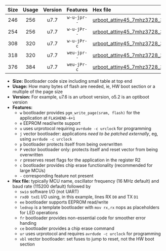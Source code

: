 |Size|Usage|Version|Features|Hex file|
|:-:|:-:|:-:|:-:|:--|
|246|256|u7.7|`w-u-jpr--`|[urboot_attiny45_7mhz3728_38400bps_swio_rxb0_txb1_lednop_ur_vbl.hex](https://raw.githubusercontent.com/stefanrueger/urboot.hex/main/mcus/attiny45/fcpu_7mhz3728/38400_bps/urboot_attiny45_7mhz3728_38400bps_swio_rxb0_txb1_lednop_ur_vbl.hex)|
|254|256|u7.7|`w-u-jPr--`|[urboot_attiny45_7mhz3728_38400bps_swio_rxb0_txb1_ur_vbl.hex](https://raw.githubusercontent.com/stefanrueger/urboot.hex/main/mcus/attiny45/fcpu_7mhz3728/38400_bps/urboot_attiny45_7mhz3728_38400bps_swio_rxb0_txb1_ur_vbl.hex)|
|308|320|u7.7|`w-u-jPr-c`|[urboot_attiny45_7mhz3728_38400bps_swio_rxb0_txb1_lednop_fr_ce_ur_vbl.hex](https://raw.githubusercontent.com/stefanrueger/urboot.hex/main/mcus/attiny45/fcpu_7mhz3728/38400_bps/urboot_attiny45_7mhz3728_38400bps_swio_rxb0_txb1_lednop_fr_ce_ur_vbl.hex)|
|318|320|u7.7|`weu-jpr--`|[urboot_attiny45_7mhz3728_38400bps_swio_rxb0_txb1_ee_lednop_ur_vbl.hex](https://raw.githubusercontent.com/stefanrueger/urboot.hex/main/mcus/attiny45/fcpu_7mhz3728/38400_bps/urboot_attiny45_7mhz3728_38400bps_swio_rxb0_txb1_ee_lednop_ur_vbl.hex)|
|376|384|u7.7|`weu-jPr-c`|[urboot_attiny45_7mhz3728_38400bps_swio_rxb0_txb1_ee_lednop_fr_ce_ur_vbl.hex](https://raw.githubusercontent.com/stefanrueger/urboot.hex/main/mcus/attiny45/fcpu_7mhz3728/38400_bps/urboot_attiny45_7mhz3728_38400bps_swio_rxb0_txb1_ee_lednop_fr_ce_ur_vbl.hex)|

- **Size:** Bootloader code size including small table at top end
- **Usage:** How many bytes of flash are needed, ie, HW boot section or a multiple of the page size
- **Version:** For example, u7.6 is an urboot version, o5.2 is an optiboot version
- **Features:**
  + `w` bootloader provides `pgm_write_page(sram, flash)` for the application at `FLASHEND-4+1`
  + `e` EEPROM read/write support
  + `u` uses urprotocol requiring `avrdude -c urclock` for programming
  + `j` vector bootloader: applications *need to be patched externally*, eg, using `avrdude -c urclock`
  + `p` bootloader protects itself from being overwritten
  + `P` vector bootloader only: protects itself and reset vector from being overwritten
  + `r` preserves reset flags for the application in the register R2
  + `c` bootloader provides chip erase functionality (recommended for large MCUs)
  + `-` corresponding feature not present
- **Hex file:** typically MCU name, oscillator frequency (16 MHz default) and baud rate (115200 default) followed by
  + `swio` software I/O (not UART)
  + `rxd0 txd1` I/O using, in this example, lines RX `D0` and TX `D1`
  + `ee` bootloader supports EEPROM read/write
  + `lednop` is a template bootloader with `mov rx,rx` nops as placeholders for LED operations
  + `fr` bootloader provides non-essential code for smoother error handing
  + `ce` bootloader provides a chip erase command
  + `ur` uses urprotocol and requires `avrdude -c urclock` for programming
  + `vbl` vector bootloader: set fuses to jump to reset, not the HW boot section
